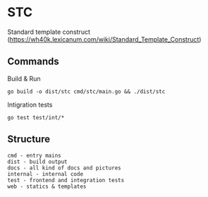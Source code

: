 # STC
Standard template construct (https://wh40k.lexicanum.com/wiki/Standard_Template_Construct)

## Commands
Build & Run
```
go build -o dist/stc cmd/stc/main.go && ./dist/stc
``` 
Intigration tests
```
go test test/int/*
```

## Structure
```
cmd - entry mains
dist - build output
docs - all kind of docs and pictures
internal - internal code
test - frontend and integration tests
web - statics & templates

```